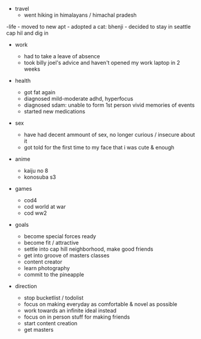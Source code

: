 - travel
    - went hiking in himalayans / himachal pradesh

-life
    - moved to new apt
    - adopted a cat: bhenji
    - decided to stay in seattle cap hil and dig in

- work
    - had to take a leave of absence
    - took billy joel's advice and haven't opened my work laptop in 2 weeks

- health
    - got fat again
    - diagnosed mild-moderate adhd, hyperfocus
    - diagnosed sdam: unable to form 1st person vivid memories of events
    - started new medications

- sex
    - have had decent ammount of sex, no longer curious / insecure about it
    - got told for the first time to my face that i was cute & enough

- anime
    - kaiju no 8
    - konosuba s3

- games
    - cod4
    - cod world at war
    - cod ww2

- goals
    - become special forces ready
    - become fit / attractive
    - settle into cap hill neighborhood, make good friends
    - get into groove of masters classes
    - content creator
    - learn photography
    - commit to the pineapple

- direction
    - stop bucketlist / todolist
    - focus on making everyday as comfortable & novel as possible
    - work towards an infinite ideal instead
    - focus on in person stuff for making friends
    - start content creation
    - get masters
